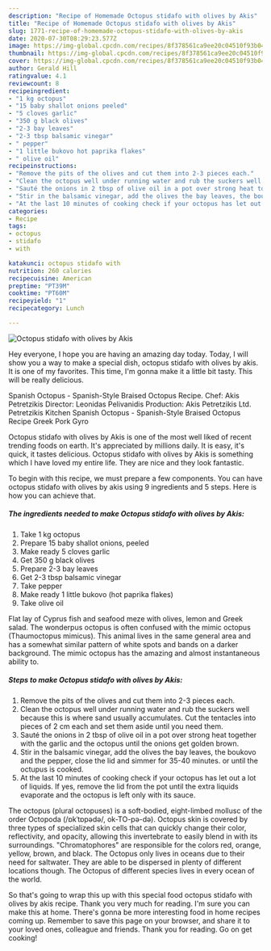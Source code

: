 ```yaml
---
description: "Recipe of Homemade Octopus stidafo with olives by Akis"
title: "Recipe of Homemade Octopus stidafo with olives by Akis"
slug: 1771-recipe-of-homemade-octopus-stidafo-with-olives-by-akis
date: 2020-07-30T08:29:23.577Z
image: https://img-global.cpcdn.com/recipes/8f378561ca9ee20c04510f93b049d49f/751x532cq70/octopus-stidafo-with-olives-by-akis-recipe-main-photo.jpg
thumbnail: https://img-global.cpcdn.com/recipes/8f378561ca9ee20c04510f93b049d49f/751x532cq70/octopus-stidafo-with-olives-by-akis-recipe-main-photo.jpg
cover: https://img-global.cpcdn.com/recipes/8f378561ca9ee20c04510f93b049d49f/751x532cq70/octopus-stidafo-with-olives-by-akis-recipe-main-photo.jpg
author: Gerald Hill
ratingvalue: 4.1
reviewcount: 8
recipeingredient:
- "1 kg octopus"
- "15 baby shallot onions peeled"
- "5 cloves garlic"
- "350 g black olives"
- "2-3 bay leaves"
- "2-3 tbsp balsamic vinegar"
- " pepper"
- "1 little bukovo hot paprika flakes"
- " olive oil"
recipeinstructions:
- "Remove the pits of the olives and cut them into 2-3 pieces each."
- "Clean the octopus well under running water and rub the suckers well because this is where sand usually accumulates. Cut the tentacles into pieces of 2 cm each and set them aside until you need them."
- "Sauté the onions in 2 tbsp of olive oil in a pot over strong heat together with the garlic and the octopus until the onions get golden brown."
- "Stir in the balsamic vinegar, add the olives the bay leaves, the boukovo and the pepper, close the lid and simmer for 35-40 minutes. or until the octupus is cooked."
- "At the last 10 minutes of cooking check if your octopus has let out a lot of liquids. If yes, remove the lid from the pot until the extra liquids evaporate and the octopus is left only with its sauce."
categories:
- Recipe
tags:
- octopus
- stidafo
- with

katakunci: octopus stidafo with 
nutrition: 260 calories
recipecuisine: American
preptime: "PT39M"
cooktime: "PT60M"
recipeyield: "1"
recipecategory: Lunch

---
```



![Octopus stidafo with olives by Akis](https://img-global.cpcdn.com/recipes/8f378561ca9ee20c04510f93b049d49f/751x532cq70/octopus-stidafo-with-olives-by-akis-recipe-main-photo.jpg)

Hey everyone, I hope you are having an amazing day today. Today, I will show you a way to make a special dish, octopus stidafo with olives by akis. It is one of my favorites. This time, I'm gonna make it a little bit tasty. This will be really delicious.

Spanish Octopus - Spanish-Style Braised Octopus Recipe. Chef: Akis Petretzikis Director: Leonidas Pelivanidis Production: Akis Petretzikis Ltd. Petretzikis Kitchen Spanish Octopus - Spanish-Style Braised Octopus Recipe Greek Pork Gyro

Octopus stidafo with olives by Akis is one of the most well liked of recent trending foods on earth. It's appreciated by millions daily. It is easy, it's quick, it tastes delicious. Octopus stidafo with olives by Akis is something which I have loved my entire life. They are nice and they look fantastic.


To begin with this recipe, we must prepare a few components. You can have octopus stidafo with olives by akis using 9 ingredients and 5 steps. Here is how you can achieve that.

<!--inarticleads1-->

##### The ingredients needed to make Octopus stidafo with olives by Akis:

1. Take 1 kg octopus
1. Prepare 15 baby shallot onions, peeled
1. Make ready 5 cloves garlic
1. Get 350 g black olives
1. Prepare 2-3 bay leaves
1. Get 2-3 tbsp balsamic vinegar
1. Take  pepper
1. Make ready 1 little bukovo (hot paprika flakes)
1. Take  olive oil


Flat lay of Cyprus fish and seafood meze with olives, lemon and Greek salad. The wonderpus octopus is often confused with the mimic octopus (Thaumoctopus mimicus). This animal lives in the same general area and has a somewhat similar pattern of white spots and bands on a darker background. The mimic octopus has the amazing and almost instantaneous ability to. 

<!--inarticleads2-->

##### Steps to make Octopus stidafo with olives by Akis:

1. Remove the pits of the olives and cut them into 2-3 pieces each.
1. Clean the octopus well under running water and rub the suckers well because this is where sand usually accumulates. Cut the tentacles into pieces of 2 cm each and set them aside until you need them.
1. Sauté the onions in 2 tbsp of olive oil in a pot over strong heat together with the garlic and the octopus until the onions get golden brown.
1. Stir in the balsamic vinegar, add the olives the bay leaves, the boukovo and the pepper, close the lid and simmer for 35-40 minutes. or until the octupus is cooked.
1. At the last 10 minutes of cooking check if your octopus has let out a lot of liquids. If yes, remove the lid from the pot until the extra liquids evaporate and the octopus is left only with its sauce.


The octopus (plural octopuses) is a soft-bodied, eight-limbed mollusc of the order Octopoda (/ɒkˈtɒpədə/, ok-TO-pə-də). Octopus skin is covered by three types of specialized skin cells that can quickly change their color, reflectivity, and opacity, allowing this invertebrate to easily blend in with its surroundings. &#34;Chromatophores&#34; are responsible for the colors red, orange, yellow, brown, and black. The Octopus only lives in oceans due to their need for saltwater. They are able to be dispersed in plenty of different locations though. The Octopus of different species lives in every ocean of the world. 

So that's going to wrap this up with this special food octopus stidafo with olives by akis recipe. Thank you very much for reading. I'm sure you can make this at home. There's gonna be more interesting food in home recipes coming up. Remember to save this page on your browser, and share it to your loved ones, colleague and friends. Thank you for reading. Go on get cooking!
